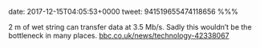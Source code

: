 date: 2017-12-15T04:05:53+0000
tweet: 941519655474118656
%%%

2 m of wet string can transfer data at 3.5 Mb/s. Sadly this wouldn’t be the bottleneck in many places. [bbc.co.uk/news/technology-42338067](http://www.bbc.co.uk/news/technology-42338067)
